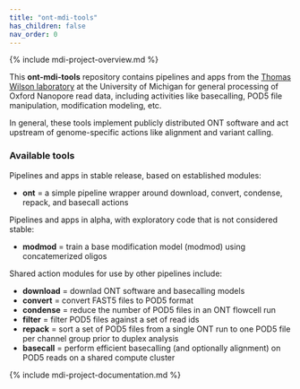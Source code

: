 ```yaml
---
title: "ont-mdi-tools"
has_children: false
nav_order: 0
---
```


{% include mdi-project-overview.md %} 

This **ont-mdi-tools** repository contains pipelines and apps
from the 
[Thomas Wilson laboratory](https://wilsonte-umich.github.io)
at the University of Michigan
for general processing of Oxford Nanopore read data, 
including activities like basecalling, POD5 file manipulation, 
modification modeling, etc.

In general, these tools implement publicly
distributed ONT software and act upstream of genome-specific
actions like alignment and variant calling.

### Available tools

Pipelines and apps in stable release, based on established modules:
- **ont** = a simple pipeline wrapper around download, convert, condense, repack, and basecall actions

Pipelines and apps in alpha, with exploratory code that is not considered stable:
- **modmod** = train a base modification model (modmod) using concatemerized oligos

Shared action modules for use by other pipelines include:
- **download** = downlad ONT software and basecalling models
- **convert** = convert FAST5 files to POD5 format
- **condense** = reduce the number of POD5 files in an ONT flowcell run
- **filter** = filter POD5 files against a set of read ids
- **repack** = sort a set of POD5 files from a single ONT run to one POD5 file per channel group prior to duplex analysis
- **basecall** = perform efficient basecalling (and optionally alignment) on POD5 reads on a shared compute cluster

{% include mdi-project-documentation.md %}
